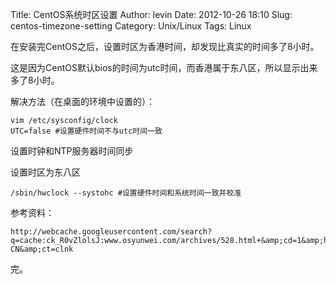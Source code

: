 Title: CentOS系统时区设置
Author: levin
Date: 2012-10-26 18:10
Slug: centos-timezone-setting
Category: Unix/Linux
Tags: Linux

在安装完CentOS之后，设置时区为香港时间，却发现比真实的时间多了8小时。

这是因为CentOS默认bios的时间为utc时间，而香港属于东八区，所以显示出来多了8小时。

解决方法（在桌面的环境中设置的）：<!-- more -->

    vim /etc/sysconfig/clock
    UTC=false #设置硬件时间不与utc时间一致

设置时钟和NTP服务器时间同步

设置时区为东八区

    /sbin/hwclock --systohc #设置硬件时间和系统时间一致并校准

参考资料：

    http://webcache.googleusercontent.com/search?q=cache:ck_R0vZlolsJ:www.osyunwei.com/archives/528.html+&amp;cd=1&amp;hl=zh-CN&amp;ct=clnk

完。
